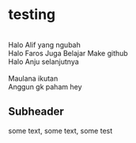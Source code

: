 # testing

 <br> Halo Alif yang ngubah
 <br> Halo Faros Juga Belajar Make github
 <br> Halo Anju selanjutnya <br>
 <br> Maulana ikutan
 <br> Anggun gk paham hey

## Subheader 

some text, some text, some test
